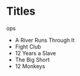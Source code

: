 # Titles
ops
- A River Runs Through It
- Fight Club
- 12 Years a Slave
- The Big Short
- 12 Monkeys

